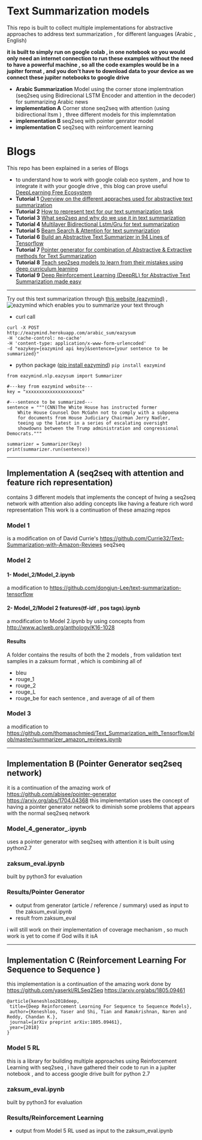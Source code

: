 # Text Summarization models

This repo is built to collect multiple implementations for abstractive approaches to address text summarization , for different languages (Arabic , English)

**it is built to simply run on google colab , in one notebook  so you would only need an internet connection to run these examples without the need to have a powerful machine , so all the code examples would be in a jupiter format , and you don't have to download data to your device as we connect these jupiter notebooks to google drive**

- **Arabic Summarization** Model using the corner stone implemtnation (seq2seq using Bidirecional LSTM Encoder and attention in the decoder) for summarizing Arabic news
-  **implementation A** Corner stone seq2seq with attention (using bidirectional ltsm ) , three different models for this implemntation 
-  **implementation B** seq2seq with pointer genrator model
-  **implementation C** seq2seq with reinforcement learning

# Blogs
This repo has been explained in a series of Blogs
- to understand how to work with google colab eco system , and how to integrate it with your google drive , this blog can prove useful [DeepLearning Free Ecosystem](https://hackernoon.com/begin-your-deep-learning-project-for-free-free-gpu-processing-free-storage-free-easy-upload-b4dba18abebc "DeepLearning Free Ecosystem")
- **Tutorial 1** [ Overview on the different appraches used for abstractive text summarization](https://hackernoon.com/text-summarizer-using-deep-learning-made-easy-490880df6cd?source=post_stats_page--------------------------- "Overview on  abstractive text summarization")
- **Tutorial 2**  [ How to represent text for our text summarization task ](https://hackernoon.com/abstractive-text-summarization-tutorial-2-text-representation-made-very-easy-ef4511a1a46?source=post_stats_page--------------------------- "text represneataion for text summarization")
- **Tutorial 3**  [ What seq2seq and why do we use it in text summarization ](https://hackernoon.com/tutorial-3-what-is-seq2seq-for-text-summarization-and-why-68ebaa644db0?source=post_stats_page--------------------------- "What and why seq2seq")
- **Tutorial 4** [Multilayer Bidirectional Lstm/Gru for text summarization](https://medium.com/@theamrzaki/multilayer-bidirectional-lstm-gru-for-text-summarization-made-easy-tutorial-4-a63db108b44f)
- **Tutorial 5** [Beam Search & Attention for text summarization](https://medium.com/@theamrzaki/beam-search-attention-for-text-summarization-made-easy-tutorial-5-3b7186df7086)
- **Tutorial 6** [Build an Abstractive Text Summarizer in 94 Lines of Tensorflow](http://bit.ly/2ZeEmvO)
- **Tutorial 7** [Pointer generator for combination of Abstractive & Extractive methods for Text Summarization](http://bit.ly/2EhcRIZ)
- **Tutorial 8** [Teach seq2seq models to learn from their mistakes using deep curriculum learning](http://bit.ly/2My51kX)
- **Tutorial 9** [Deep Reinforcement Learning (DeepRL) for Abstractive Text Summarization made easy](http://bit.ly/2MDlUHC)
---------------------------------------------------------------------------------

Try out this text summarization through [this website (eazymind)](http://bit.ly/2VxhPqU) ,
![eazymind](https://scontent.fcai3-1.fna.fbcdn.net/v/t1.0-9/60785552_445522029607880_7282873905209933824_o.jpg?_nc_cat=101&_nc_ht=scontent.fcai3-1.fna&oh=927d1fae6521813b3d6e7a7d7a5b01aa&oe=5D5C3AD5) which enables you to summarize your text through
- curl call
```
curl -X POST 
http://eazymind.herokuapp.com/arabic_sum/eazysum
-H 'cache-control: no-cache' 
-H 'content-type: application/x-www-form-urlencoded' 
-d "eazykey={eazymind api key}&sentence={your sentence to be summarized}"
```
- python package ([pip install eazymind](http://bit.ly/2Ef5XnS))
	```pip install eazymind```
	
```
from eazymind.nlp.eazysum import Summarizer

#---key from eazymind website---
key = "xxxxxxxxxxxxxxxxxxxxx"

#---sentence to be summarized---
sentence = """(CNN)The White House has instructed former
    White House Counsel Don McGahn not to comply with a subpoena
    for documents from House Judiciary Chairman Jerry Nadler, 
    teeing up the latest in a series of escalating oversight 
    showdowns between the Trump administration and congressional Democrats."""
    
summarizer = Summarizer(key)
print(summarizer.run(sentence))
```

---------------------------------------------------------------------------------

## Implementation A (seq2seq with attention and feature rich representation)
contains 3 different models that implements the concept of hving a seq2seq network with attention 
also adding concepts like having a feature rich word representation 
This work is a continuation of these amazing repos

### Model 1 
is a modification on of David Currie's https://github.com/Currie32/Text-Summarization-with-Amazon-Reviews seq2seq 

### Model 2 
#### 1- Model_2/Model_2.ipynb
a modification to https://github.com/dongjun-Lee/text-summarization-tensorflow 
#### 2- Model_2/Model 2 features(tf-idf , pos tags).ipynb
a modification to Model 2.ipynb by using concepts from http://www.aclweb.org/anthology/K16-1028
#### Results
A folder contains the results of both the 2 models , from validation text samples 
in a zaksum format , which is combining all of 
- bleu
- rouge_1
- rouge_2
- rouge_L
- rouge_be
for each sentence , and average of all of them

### Model 3
a modification to https://github.com/thomasschmied/Text_Summarization_with_Tensorflow/blob/master/summarizer_amazon_reviews.ipynb

		
---------------------------------------------------------------------------------

## Implementation B (Pointer Generator seq2seq network)
it is a continuation of the amazing work of
	https://github.com/abisee/pointer-generator
	https://arxiv.org/abs/1704.04368
this implementation uses the concept of having a pointer generator network to diminish some problems that appears with the normal 
seq2seq network
	
### Model_4_generator_.ipynb
uses a pointer generator with seq2seq with attention 
it is built using python2.7
### zaksum_eval.ipynb
built by python3 for evaluation
### Results/Pointer Generator
- output from generator (article / reference / summary) used as input to the zaksum_eval.ipynb
- result from zaksum_eval
	
	
i will still work on their implementation of coverage mechanism , so much work is yet to come if God wills it isA

---------------------------------------------------------------------------------
## Implementation C (Reinforcement Learning For Sequence to Sequence )

this implementation is a continuation of the amazing work done by
https://github.com/yaserkl/RLSeq2Seq
https://arxiv.org/abs/1805.09461

```
@article{keneshloo2018deep,
 title={Deep Reinforcement Learning For Sequence to Sequence Models},
 author={Keneshloo, Yaser and Shi, Tian and Ramakrishnan, Naren and Reddy, Chandan K.},
 journal={arXiv preprint arXiv:1805.09461},
 year={2018}
}
```


### Model 5 RL
this is a library for building multiple approaches using Reinforcement Learning with seq2seq , i have gathered their code to run in a jupiter notebook , and to access google drive 
built for python 2.7

### zaksum_eval.ipynb
built by python3 for evaluation

### Results/Reinforcement Learning
- output from Model 5 RL used as input to the zaksum_eval.ipynb

